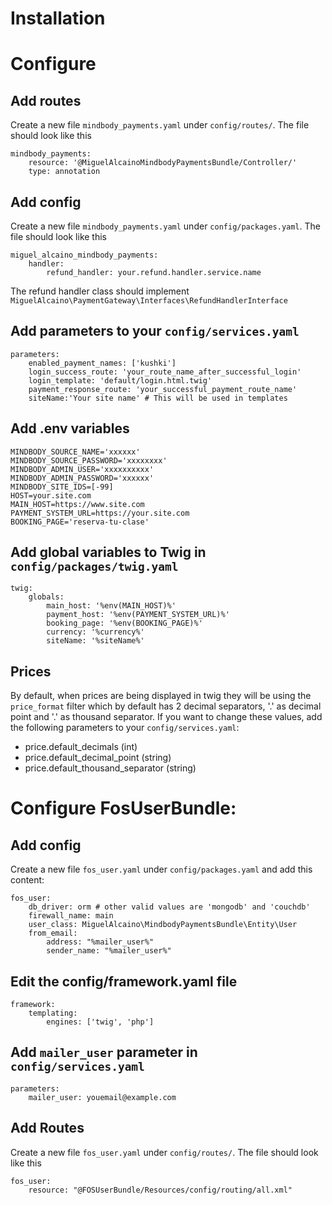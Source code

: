 Installation
========

Configure
=======
Add routes
-------- 
Create a new file `mindbody_payments.yaml` under `config/routes/`. The file should look like this

```
mindbody_payments:
    resource: '@MiguelAlcainoMindbodyPaymentsBundle/Controller/'
    type: annotation
```

Add config
-------
Create a new file `mindbody_payments.yaml` under `config/packages.yaml`. The file should look like this

```
miguel_alcaino_mindbody_payments:
    handler:
        refund_handler: your.refund.handler.service.name
```
The refund handler class should implement `MiguelAlcaino\PaymentGateway\Interfaces\RefundHandlerInterface`

Add parameters to your `config/services.yaml`
---------
```
parameters:
    enabled_payment_names: ['kushki']
    login_success_route: 'your_route_name_after_successful_login'
    login_template: 'default/login.html.twig'
    payment_response_route: 'your_successful_payment_route_name'
    siteName:'Your site name' # This will be used in templates
```

Add .env variables
----------

```
MINDBODY_SOURCE_NAME='xxxxxx'
MINDBODY_SOURCE_PASSWORD='xxxxxxxx'
MINDBODY_ADMIN_USER='xxxxxxxxxx'
MINDBODY_ADMIN_PASSWORD='xxxxxx'
MINDBODY_SITE_IDS=[-99]
HOST=your.site.com
MAIN_HOST=https://www.site.com
PAYMENT_SYSTEM_URL=https://your.site.com
BOOKING_PAGE='reserva-tu-clase'
```

Add global variables to Twig in `config/packages/twig.yaml`
----------------
```
twig:
    globals:
        main_host: '%env(MAIN_HOST)%'
        payment_host: '%env(PAYMENT_SYSTEM_URL)%'
        booking_page: '%env(BOOKING_PAGE)%'
        currency: '%currency%'
        siteName: '%siteName%'
```

Prices
------
By default, when prices are being displayed in twig they will be using the `price_format` filter which by default has 2 decimal separators, 
'.' as decimal point and '.' as thousand separator. If you want to change these values, add the following parameters to your `config/services.yaml`:
 - price.default_decimals (int)
 - price.default_decimal_point (string)
 - price.default_thousand_separator (string)

Configure FosUserBundle:
======================

Add config
-------
Create a new file `fos_user.yaml` under `config/packages.yaml` and add this content:
```
fos_user:
    db_driver: orm # other valid values are 'mongodb' and 'couchdb'
    firewall_name: main
    user_class: MiguelAlcaino\MindbodyPaymentsBundle\Entity\User
    from_email:
        address: "%mailer_user%"
        sender_name: "%mailer_user%"
```

Edit the config/framework.yaml file
-----
```
framework:
    templating:
        engines: ['twig', 'php']
```

Add `mailer_user` parameter in `config/services.yaml`
--------
```
parameters:
    mailer_user: youemail@example.com
```

Add Routes
----------
Create a new file `fos_user.yaml` under `config/routes/`. The file should look like this
```
fos_user:
    resource: "@FOSUserBundle/Resources/config/routing/all.xml"
```
